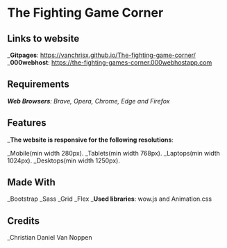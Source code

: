 # The Fighting Game Corner

## Links to website
_**Gitpages**: https://vanchrisx.github.io/The-fighting-game-corner/
_**000webhost**: https://the-fighting-games-corner.000webhostapp.com

## Requirements
_**Web Browsers**: Brave, Opera, Chrome, Edge and Firefox_

## Features
_**The website is responsive for the following resolutions**:

_Mobile(min width 280px).
_Tablets(min width 768px).
_Laptops(min width 1024px).
_Desktops(min width 1250px).

## Made With
_Bootstrap
_Sass
_Grid
_Flex
_**Used libraries**: wow.js and Animation.css

## Credits
_Christian Daniel Van Noppen